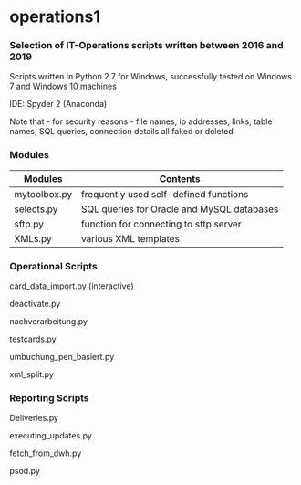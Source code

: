 # operations1
### Selection of IT-Operations scripts written between 2016 and 2019

Scripts written in Python 2.7 for Windows, successfully tested on Windows 7 and Windows 10 machines

IDE: Spyder 2 (Anaconda)

Note that - for security reasons - file names, ip addresses, links, table names, SQL queries, connection details all faked or deleted



### Modules
Modules | Contents
------------ | -------------
mytoolbox.py|frequently used self-defined functions
selects.py|SQL queries for Oracle and MySQL databases
sftp.py|function for connecting to sftp server
XMLs.py|various XML templates



### Operational Scripts
card_data_import.py (interactive)

deactivate.py

nachverarbeitung.py

testcards.py

umbuchung_pen_basiert.py

xml_split.py



### Reporting Scripts
Deliveries.py

executing_updates.py

fetch_from_dwh.py

psod.py


